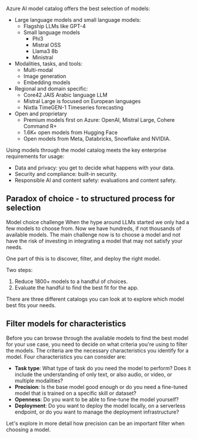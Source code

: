 Azure AI model catalog offers the best selection of models:

- Large language models and small language models:
    - Flagship LLMs like GPT-4
    - Small language models
        - Phi3
        - Mistral OSS
        - Llama3 8b
        - Ministral
- Modalities, tasks, and tools:
    - Multi-modal
    - Image generation
    - Embedding models
- Regional and domain specific:
    - Core42 JAIS Arabic language LLM
    - Mistral Large is focused on European languages
    - Nixtla TimeGEN-1 Timeseries forecasting
- Open and proprietary
    - Premium models first on Azure: OpenAI, Mistral Large, Cohere Command R+
    - 1.6K+ open models from Hugging Face
    - Open models from Meta, Databricks, Snowflake and NVIDIA.

Using models through the model catalog meets the key enterprise requirements for usage:

- Data and privacy: you get to decide what happens with your data.
- Security and compliance: built-in security.
- Responsible AI and content safety: evaluations and content safety.

## Paradox of choice - to structured process for selection

Model choice challenge
When the hype around LLMs started we only had a few models to choose from. Now we have hundreds, if not thousands of available models. The main challenge now is to choose a model and not have the risk of investing in integrating a model that may not satisfy your needs.

One part of this is to discover, filter, and deploy the right model.

Two steps:
1. Reduce 1800+ models to a handful of choices.
1. Evaluate the handful to find the best fit for the app.

There are three different catalogs you can look at to explore which model best fits your needs.

## Filter models for characteristics

Before you can browse through the available models to find the best model for your use case, you need to decide on what criteria you're using to filter the models. The criteria are the necessary characteristics you identify for a model. Four characteristics you can consider are:

- **Task type**: What type of task do you need the model to perform? Does it include the understanding of only text, or also audio, or video, or multiple modalities?
- **Precision**: Is the base model good enough or do you need a fine-tuned model that is trained on a specific skill or dataset?
- **Openness**: Do you want to be able to fine-tune the model yourself?
- **Deployment**: Do you want to deploy the model locally, on a serverless endpoint, or do you want to manage the deployment infrastructure?

Let's explore in more detail how precision can be an important filter when choosing a model.


